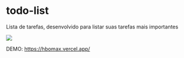 # todo-list
Lista de tarefas, desenvolvido para listar suas tarefas mais importantes


<img src="https://media-exp1.licdn.com/dms/image/C4D03AQFOwREfxAeOpQ/profile-displayphoto-shrink_100_100/0/1661752761191?e=1667433600&v=beta&t=AjQuXHymhdwanoZMmWLRTlifuJUaWkFZkuI9jr9woWQ"/>

DEMO: https://hbomax.vercel.app/
